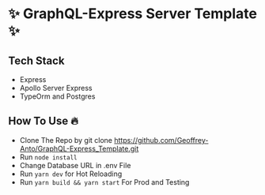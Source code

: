 # ✨ GraphQL-Express Server Template ✨

## Tech Stack
- Express
- Apollo Server Express
- TypeOrm and Postgres

## How To Use 🔥
- Clone The Repo by git clone https://github.com/Geoffrey-Anto/GraphQL-Express_Template.git
- Run ``` node install ```
- Change Database URL in .env File
- Run ``` yarn dev ``` for Hot Reloading
- Run ``` yarn build && yarn start ``` For Prod and Testing
